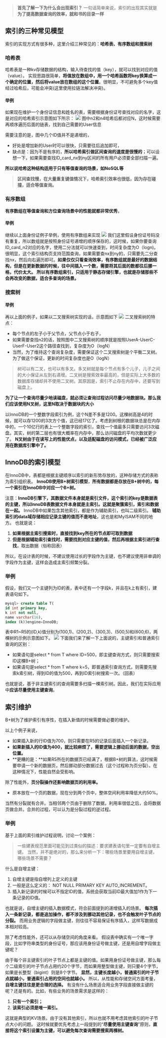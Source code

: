 > **首先了解一下为什么会出现索引？**
> 一句话简单来说，索引的出现其实就是**为了提高数据查询的效率，就和书的目录一样**

## 索引的三种常见模型
索引的实现方式有很多种，这里介绍三种常见的：**哈希表、有序数组和搜索树**
### 哈希表
哈希表是一种kv存储数据的结构，输入待查找的值（key），就可以找到对应的值（value）。
实现思路很简单，**将值放在数组中，用一个哈希函数将key换算成一个确定的位置，然后将value放在数组的这个位置**。很明显，不可避免多个key值经过哈希后，可能会冲突(这里使用拉链法解决冲突)。
#### 举例
如果现在维护一个身份证信息和姓名的表，需要根据身份证号查找对应的名字，这是对应的哈希索引示意图如下所示：
![](img/1616059623505-299b43f3-6c53-4d0d-8d65-2b9c140047db.png)
图中n2和n4哈希后都对应N，这时候需要再顺序遍历后面的链表，找到自己需要的User信息

需要注意的是，图中几个ID值并不是递增的，

- 好处是增加新的User时可以很快，只需要往后追加即可，
- 缺点是：因为不是有序的，**所以哈希索引做区间查询的速度是很慢的**；可以设想一下，如果需要查找ID_card_nx到ny区间的所有用户必须要全部扫描一遍。

**所以说哈希这种结构适用于只有等值查询的场景，如NoSQL等**
> **区间查找慢，在大量重复键值情况下，哈希索引效率也很低，因为存在碰撞，适合等值查询。**

### 有序数组
**有序数组在等值查询和方位查询场景中的性能就都非常优秀**，
#### 举例
继续以上面身份证例子举例，使用有序数组来实现
![](img/1616060030551-fc1cda2e-263d-49b4-894f-589b3ce208c8.png)
我们这里假设身份证号码没有重复，所以数组就是按照身份证号递增的顺序保存的，这时候，如果你要查询ID_card_n2对应的名字，使用二分法就可以快速查到，时间复杂度为O（logn)。很明显，这个索引结构页支持范围查询，如果需要查nx到ny的，只需要先二分查找nx，然后向右遍历即可。**如果仅仅只看查询效率，有序数组就是最好的数据结构，但是在更新数据的时候，往中间插入一个数，需要将其后面的数都往后挪一格，代价太大。**
**所以有序数组索引，只适用于静态存储引擎，也就是存储那些不会再改变的数据，适合多查询的场景。**

### 搜索树
#### 举例
再以上面的例子，如果以二叉搜索树实现的话，示意图如下
![](img/1616060857628-124a5893-7514-4f2f-b1a7-d8c5ab8f1cd8.png)
二叉搜索树的特点：

- 每个节点的左子小于父节点，父节点小于右子，
- 如果需要查找n2的话，按照图中二叉搜索树的顺序就是按照UserA-UserC-UserF-User2这个路径查找到，复杂度为O（logN）
- 当然，为了维持这个查询复杂度，需要保证这个二叉搜索树是个平衡二叉树。为了做这个保证，更新的时间复杂度也是O（logN）
> 树可以有二叉，也可以有多叉。多叉树就是每个节点有多个儿子，儿子之间的大小保证从左到右递增。二叉树是搜索效率最高的，但是实际上大多数的数据库存储却并不使用二叉树。其原因是，索引不止存在内存中，还要写到磁盘上。

**为了让一个查询尽量少地读磁盘，就必须让查询过程访问尽量少地数据块。那么我们应该使用N叉树，这里N取决于数据块的大小**

以InnoDB的一个整数字段索引为例，这个N差不多是1200。这棵树高是4的时候，就可以存1200的3次方个值，这已经17亿了。考虑到树根的数据块总是在内存中的，一个10亿行的表上一个整数字段的索引，查找一个值最多只需要访问3次磁盘。其实，树的第二层也有很大概率在内存中，那么访问磁盘的平均次数就更少了。
**N叉树由于在读写上的性能优点，以及适配磁盘的访问模式，已经被广泛应用在数据库引擎中了。**
## InnoDB的索引模型
在InnoDB中，表都是根据主键顺序以索引的新形势存放的，这种存储方式的表称为索引组织表。
**InnoDB使用B+树索引模型**，**所有数据都是存放在B+树中的，每一个索引在InnoDB中对应一个B+树。**

注意：**InnoDB引擎下，其数据文件本身就是索引文件，这个索引的key是数据表的主键，所以InnoDB表数据文件本身就是主索引。这就是聚簇索引，索引和数据在一起。**
InnoDB中如果包含其他索引，都是作为辅助索引，也叫二级索引。
**辅助索引的data域存储相应记录主键的值而不是地址**，这也是和MyISAM不同的地方。
也就是说：

1. **如果根据主索引搜索时，直接找到key所在的节点即可取到数据**
1. **但是根据辅助索引查找时，需要找到对应主键的值，然后再根据主索引进行查找**，取出数据（俗称回表）

所以，在设计表的时候，不建议使用过长的字段作为主键，也不建议使用非单调的字段作为主键，这样会造成主索引频繁分裂。
### 举例
假设，我们又一个主键列为ID的表，表中还有一个字段k，并且在k上有索引，建表语句如下。
```sql
mysql> create table T(
id int primary key, 
k int not null, 
name varchar(16),
index (k))engine=InnoDB;
```
表中R1~R5的(ID,k)值分别为(100,1)、(200,2)、(300,3)、(500,5)和(600,6)，两棵树的示例示意图如下。
![](img/1616062017131-2f47b2aa-d499-4f6a-984e-ea8161616c9d.png)
下面我们来了解一下上面说的，主键索引和普通索引查询的区别：

- 如果语句是select * from T where ID=500，即主键查询方式，则只需要搜索ID这棵B+树；
- 如果语句是select * from T where k=5，即普通索引查询方式，则需要先搜索k索引树，得到ID的值为500，再到ID索引树搜索一次。（回表）

也就是说，基于非主键索引的查询需要多扫描一棵索引树。因此，我们在实际应用中**应该尽量使用主键查询**。
## 索引维护
B+树为了维护索引有序性，在插入新值的时候需要做必要的维护。

以上个例子来说，

- 如果插入新的行ID值为700，则只需要在R5的记录后面插入一个新记录。
- **如果新插入的ID值为400，就比较麻烦了，需要逻辑上挪动后面的数据，空出位置。**
- **更糟的是：**如果R5所在的数据页已经满了，根据B+树的算法，这时候需要申请一个新的数据页，然后挪动部分数据过去（这个过程称为页分裂）。在这种情况下，性能自然会受影响。

除了性能外，**页分裂操作还影响数据页的利用率。**

- 原本放在一个页的数据，现在分到两个页中，整体空间利用率降低大约50%。

当然有分裂就有合并。当相邻两个页由于删除了数据，利用率很低之后，会将数据页做合并。合并的过程，可以认为是分裂过程的逆过程。
### 举例
基于上面的索引维护过程说明，讨论一个案例：
> 一些建表规范里面可能见到过类似的描述：要求建表语句里一定要有自增主键。
> 当然，并不是绝对的，那么来分析一下：哪些场景里要用自增主键，哪些场景不需要？

什么是自增主键：

1. 自增主键是指自增列上定义的主键
1. 一般是这么定义的： NOT NULL PRIMARY KEY AUTO_INCREMENT。
1. 插入新记录的时候可以不指定ID的值，系统会获取当前ID最大值加1作为下一条记录的ID值。

也就是说，自增主键的插入数据模式，符合前面提到的递增插入的场景。
**每次插入一条新记录，都是追加操作，都不涉及到挪动其他记录，也不会触发叶子节点的分裂。**
而用业务逻辑的字段做主键，则往往不容易保证有序插入，这样写数据成本相对较高。

除了考虑性能外，还可以从存储空间的角度来看。
假设表中确实有一个唯一字段，比如字符串类型的身份证号，那应该用身份证号做主键，还是用自增字段做主键呢？

由于每个非主键索引的叶子节点上都是主键的值。如果用身份证号做主键，那么每个二级索引的叶子节点占用约20个字节，而如果用整型做主键，则只要4个字节，如果是长整型（bigint）则是8个字节。
**显然，主键长度越小，普通索引的叶子节点就越小，普通索引占用的空间也就越小。**
所以，从性能和存储空间方面考量，**自增主键往往是更合理的选择。**
有没有什么场景适合用业务字段直接做主键的呢？还是有的。比如，有些业务的场景需求是这样的：

1. **只有一个索引；**
1. **该索引必须是唯一索引。**

这就是典型的KV场景。由于没有其他索引，所以也就不用考虑其他索引的叶子节点大小的问题。
这时候就要优先考虑上一段提到的“**尽量使用主键查询**”原则，**直接将这个索引设置为主键，可以避免每次查询需要搜索两棵树。**



